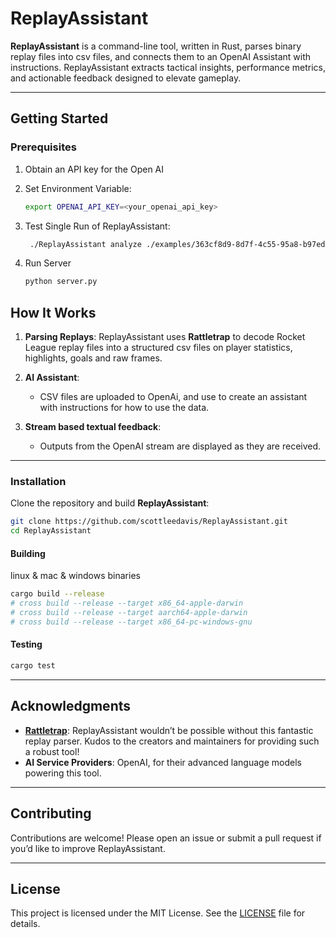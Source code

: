# ReplayAssistant

**ReplayAssistant** is a command-line tool, written in Rust, parses binary replay files into csv files, and connects them to an OpenAI Assistant with instructions. ReplayAssistant extracts tactical insights, performance metrics, and actionable feedback designed to elevate gameplay.

---

## Getting Started

### Prerequisites

1. Obtain an API key for the Open AI

2. Set Environment Variable:
     ```bash
     export OPENAI_API_KEY=<your_openai_api_key>
     ```
3. Test Single Run of ReplayAssistant:
     ```bash
      ./ReplayAssistant analyze ./examples/363cf8d9-8d7f-4c55-95a8-b97edbab0449.replay 
     ```
4. Run Server
     ```bash
     python server.py
     ```

## How It Works

1. **Parsing Replays**: 
   ReplayAssistant uses **Rattletrap** to decode Rocket League replay files into a structured csv files on player statistics, highlights, goals and raw frames.

2. **AI Assistant**: 
   - CSV files are uploaded to OpenAi, and use to create an assistant with instructions for how to use the data.

3. **Stream based textual feedback**:
   - Outputs from the OpenAI stream are displayed as they are received.

---

### Installation
Clone the repository and build **ReplayAssistant**:
```bash
git clone https://github.com/scottleedavis/ReplayAssistant.git
cd ReplayAssistant
```
#### Building

linux & mac & windows binaries
```bash
cargo build --release
# cross build --release --target x86_64-apple-darwin
# cross build --release --target aarch64-apple-darwin
# cross build --release --target x86_64-pc-windows-gnu
```

#### Testing

```bash
cargo test
```

---

## Acknowledgments

- **[Rattletrap](https://github.com/tfausak/rattletrap)**: ReplayAssistant wouldn’t be possible without this fantastic replay parser. Kudos to the creators and maintainers for providing such a robust tool!
- **AI Service Providers**: OpenAI, for their advanced language models powering this tool.

---

## Contributing

Contributions are welcome! Please open an issue or submit a pull request if you’d like to improve ReplayAssistant.

---

## License

This project is licensed under the MIT License. See the [LICENSE](LICENSE) file for details.
